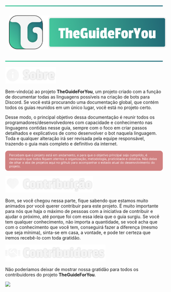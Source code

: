![](static/img/readme/Separator.png) <!-- SEPARADOR -->

<div align="center">
    <img src="static/img/readme/Logotipo.png" align="center" style="padding: 12px; height: 100%; max-height: 128px">
</div>

![](static/img/readme/Separator.png) <!-- SEPARADOR -->

![](static/img/readme/About.png)

Bem-vindo(a) ao projeto **TheGuideForYou**, um projeto criado com a função de documentar todas as linguagens possíveis na criação de bots para Discord. Se você está procurando uma documentação global, que contém todos os guias reunidos em um único lugar, você está no projeto certo.

Desse modo, o principal objetivo dessa documentação é reunir todos os programadores/desenvolvedores com capacidade e conhecimento nas linguagens contidas nesse guia, sempre com o foco em criar passos detalhados e explicativos de como desenvolver o bot naquela linguagem. Toda e qualquer alteração irá ser revisada pela equipe responsável, trazendo o guia mais completo e definitivo da internet.

![](static/img/readme/Info.png)

![](static/img/readme/Contribution.png)

Bom, se você chegou nessa parte, fique sabendo que estamos muito animados por você querer contribuir para este projeto. É muito importante para nós que haja o máximo de pessoas com a iniciativa de contribuir e ajudar o próximo, até porque foi com essa ideia que o guia surgiu. Se você tem qualquer conhecimento, não importa a quantidade, se você acha que com o conhecimento que você tem, conseguirá fazer a diferença (mesmo que seja mínima), sinta-se em casa, a vontade, e pode ter certeza que iremos recebê-lo com toda gratidão.


![](static/img/readme/Contribuidores.png)

Não poderiamos deixar de mostrar nossa gratidão para todos os contribuidores do projeto **TheGuideForYou**.

<a href="https://github.com/theguideforyou/theguideforyou.github.io/graphs/contributors">
  <img src="https://contrib.rocks/image?repo=theguideforyou/theguideforyou.github.io" />
</a>